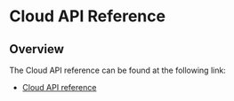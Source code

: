 # Cloud API Reference

## Overview

The Cloud API reference can be found at the following link:

* [Cloud API reference](https://cockpit.gravitee.io/management/openapi.json)

